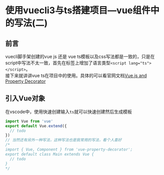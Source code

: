 # 使用vuecli3与ts搭建项目—vue组件中的写法(二)

## 前言
vuecli脚手架创建的vue js 还是 vue ts模板以及css写法都是一致的，只是在script中写法不太一致，首先在标签上增加了语言类型`<script lang="ts"></script>`。  
接下来就讲讲vue ts在项目中的使用。具体的可以看官网文档[Vue.js and Property Decorator](https://github.com/kaorun343/vue-property-decorator)

## 引入Vue对象
在vscode中，使用快速创建输入`ts`就可以快速创建然后生成模板
``` ts
import Vue from 'vue'
export default Vue.extend({
  // todo
})
// 当然还有另外一种写法，这种写法也是我常用的写法，看个人喜好
/*
import { Vue, Component } from 'vue-property-decorator';
export default class Main extends Vue {
  // todo 
}
*/
```
